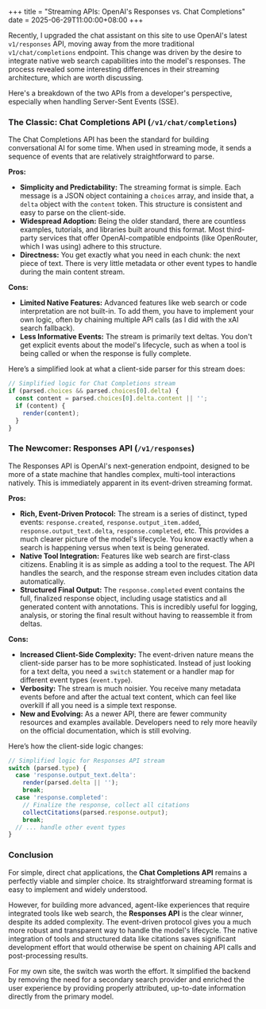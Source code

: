 +++
title = "Streaming APIs: OpenAI's Responses vs. Chat Completions"
date = 2025-06-29T11:00:00+08:00
+++

Recently, I upgraded the chat assistant on this site to use OpenAI's latest `v1/responses` API, moving away from the more traditional `v1/chat/completions` endpoint. This change was driven by the desire to integrate native web search capabilities into the model's responses. The process revealed some interesting differences in their streaming architecture, which are worth discussing.

Here's a breakdown of the two APIs from a developer's perspective, especially when handling Server-Sent Events (SSE).

### The Classic: Chat Completions API (`/v1/chat/completions`)

The Chat Completions API has been the standard for building conversational AI for some time. When used in streaming mode, it sends a sequence of events that are relatively straightforward to parse.

**Pros:**

*   **Simplicity and Predictability:** The streaming format is simple. Each message is a JSON object containing a `choices` array, and inside that, a `delta` object with the `content` token. This structure is consistent and easy to parse on the client-side.
*   **Widespread Adoption:** Being the older standard, there are countless examples, tutorials, and libraries built around this format. Most third-party services that offer OpenAI-compatible endpoints (like OpenRouter, which I was using) adhere to this structure.
*   **Directness:** You get exactly what you need in each chunk: the next piece of text. There is very little metadata or other event types to handle during the main content stream.

**Cons:**

*   **Limited Native Features:** Advanced features like web search or code interpretation are not built-in. To add them, you have to implement your own logic, often by chaining multiple API calls (as I did with the xAI search fallback).
*   **Less Informative Events:** The stream is primarily text deltas. You don't get explicit events about the model's lifecycle, such as when a tool is being called or when the response is fully complete.

Here’s a simplified look at what a client-side parser for this stream does:

```javascript
// Simplified logic for Chat Completions stream
if (parsed.choices && parsed.choices[0].delta) {
  const content = parsed.choices[0].delta.content || '';
  if (content) {
    render(content);
  }
}
```

### The Newcomer: Responses API (`/v1/responses`)

The Responses API is OpenAI's next-generation endpoint, designed to be more of a state machine that handles complex, multi-tool interactions natively. This is immediately apparent in its event-driven streaming format.

**Pros:**

*   **Rich, Event-Driven Protocol:** The stream is a series of distinct, typed events: `response.created`, `response.output_item.added`, `response.output_text.delta`, `response.completed`, etc. This provides a much clearer picture of the model's lifecycle. You know exactly when a search is happening versus when text is being generated.
*   **Native Tool Integration:** Features like web search are first-class citizens. Enabling it is as simple as adding a tool to the request. The API handles the search, and the response stream even includes citation data automatically.
*   **Structured Final Output:** The `response.completed` event contains the full, finalized response object, including usage statistics and all generated content with annotations. This is incredibly useful for logging, analysis, or storing the final result without having to reassemble it from deltas.

**Cons:**

*   **Increased Client-Side Complexity:** The event-driven nature means the client-side parser has to be more sophisticated. Instead of just looking for a text delta, you need a `switch` statement or a handler map for different event types (`event.type`).
*   **Verbosity:** The stream is much noisier. You receive many metadata events before and after the actual text content, which can feel like overkill if all you need is a simple text response.
*   **New and Evolving:** As a newer API, there are fewer community resources and examples available. Developers need to rely more heavily on the official documentation, which is still evolving.

Here’s how the client-side logic changes:

```javascript
// Simplified logic for Responses API stream
switch (parsed.type) {
  case 'response.output_text.delta':
    render(parsed.delta || '');
    break;
  case 'response.completed':
    // Finalize the response, collect all citations
    collectCitations(parsed.response.output);
    break;
  // ... handle other event types
}
```

### Conclusion

For simple, direct chat applications, the **Chat Completions API** remains a perfectly viable and simpler choice. Its straightforward streaming format is easy to implement and widely understood.

However, for building more advanced, agent-like experiences that require integrated tools like web search, the **Responses API** is the clear winner, despite its added complexity. The event-driven protocol gives you a much more robust and transparent way to handle the model's lifecycle. The native integration of tools and structured data like citations saves significant development effort that would otherwise be spent on chaining API calls and post-processing results.

For my own site, the switch was worth the effort. It simplified the backend by removing the need for a secondary search provider and enriched the user experience by providing properly attributed, up-to-date information directly from the primary model.
